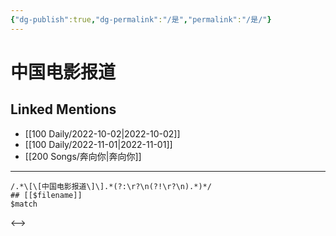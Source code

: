 ```yaml
---
{"dg-publish":true,"dg-permalink":"/是","permalink":"/是/"}
---
```


# 中国电影报道

## Linked Mentions
- [[100 Daily/2022-10-02\|2022-10-02]]
- [[100 Daily/2022-11-01\|2022-11-01]]
- [[200 Songs/奔向你\|奔向你]]


---

```expander
/.*\[\[中国电影报道\]\].*(?:\r?\n(?!\r?\n).*)*/
## [[$filename]]
$match
```

<-->
